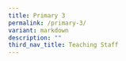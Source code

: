 ```yaml
---
title: Primary 3
permalink: /primary-3/
variant: markdown
description: ""
third_nav_title: Teaching Staff
---
```

